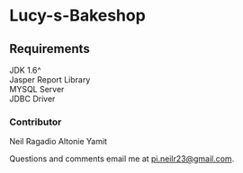 # Lucy-s-Bakeshop 

<h2> Requirements </h2>
JDK 1.6^<br>
Jasper Report Library<br>
MYSQL Server<br>
JDBC Driver<br>


<h3>Contributor</h3>
Neil Ragadio 
Altonie Yamit


Questions and comments email me at pi.neilr23@gmail.com.
